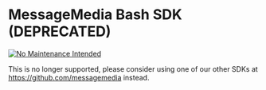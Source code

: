 # MessageMedia Bash SDK (DEPRECATED)
[![No Maintenance Intended](http://unmaintained.tech/badge.svg)](http://unmaintained.tech/)

This is no longer supported, please consider using one of our other SDKs at https://github.com/messagemedia instead.

